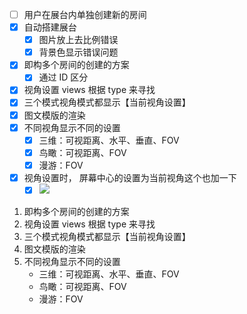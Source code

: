 - [ ] 用户在展台内单独创建新的房间
- [x] 自动搭建展台
	- [x] 图片放上去比例错误
	- [x] 背景色显示错误问题
- [x] 即构多个房间的创建的方案
	- [x] 通过 ID 区分
- [x] 视角设置 views 根据 type 来寻找
- [x] 三个模式视角模式都显示【当前视角设置】
- [x] 图文模版的渲染
- [x] 不同视角显示不同的设置
	- [x] 三维：可视距离、水平、垂直、FOV  
	- [x] 鸟瞰：可视距离、FOV  
	- [x] 漫游：FOV
- [x] 视角设置时， 屏幕中心的设置为当前视角这个也加一下
	- [x] ![](Pasted%20image%2020240327104444.png)

1. 即构多个房间的创建的方案
2. 视角设置 views 根据 type 来寻找
3. 三个模式视角模式都显示【当前视角设置】
4. 图文模版的渲染
5. 不同视角显示不同的设置
	- 三维：可视距离、水平、垂直、FOV  
	- 鸟瞰：可视距离、FOV  
	- 漫游：FOV